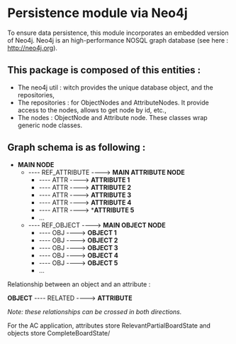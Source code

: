 # Persistence module via Neo4j

To ensure data persistence, this module incorporates an embedded version of Neo4j. Neo4j is an high-performance NOSQL graph database (see here : http://neo4j.org).

## This package is composed of this entities :

* The neo4j util : witch provides the unique database object, and the repositories,
* The repositories : for ObjectNodes and AttributeNodes. It provide access to the nodes, allows to get node by id, etc.,
* The nodes : ObjectNode and Attribute node. These classes wrap generic node classes.

## Graph schema is as following :

* **MAIN NODE**
  * ---- REF_ATTRIBUTE ----> **MAIN ATTRIBUTE NODE**
    * ---- ATTR ----> **ATTRIBUTE 1**
    * ---- ATTR ----> **ATTRIBUTE 2**
    * ---- ATTR ----> **ATTRIBUTE 3**
    * ---- ATTR ----> **ATTRIBUTE 4**
    * ---- ATTR ----> ***ATTRIBUTE 5**
    * ...
  * ---- REF_OBJECT ----> **MAIN OBJECT NODE**
    * ---- OBJ ----> **OBJECT 1**
    * ---- OBJ ----> **OBJECT 2**
    * ---- OBJ ----> **OBJECT 3**
    * ---- OBJ ----> **OBJECT 4**
    * ---- OBJ ----> **OBJECT 5**
    * ...

Relationship between an object and an attribute :

**OBJECT** ---- RELATED ----> **ATTRIBUTE**

*Note: these relationships can be crossed in both directions.*

For the AC application, attributes store RelevantPartialBoardState and objects store CompleteBoardState/
